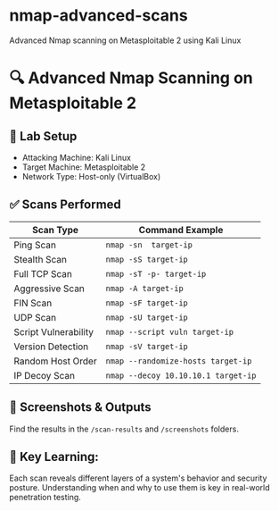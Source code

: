# nmap-advanced-scans
Advanced Nmap scanning on Metasploitable 2 using Kali Linux
# 🔍 Advanced Nmap Scanning on Metasploitable 2

## 🔧 Lab Setup
- Attacking Machine: Kali Linux
- Target Machine: Metasploitable 2
- Network Type: Host-only (VirtualBox)

## ✅ Scans Performed

| Scan Type           | Command Example                      |
|---------------------|--------------------------------------|
| Ping Scan           | `nmap -sn  target-ip`            |
| Stealth Scan        | `nmap -sS target-ip`                 |
| Full TCP Scan       | `nmap -sT -p- target-ip`             |
| Aggressive Scan     | `nmap -A target-ip`                  |
| FIN Scan            | `nmap -sF target-ip`                 |
| UDP Scan            | `nmap -sU target-ip`                 |
| Script Vulnerability| `nmap --script vuln target-ip`       |
| Version Detection   | `nmap -sV target-ip`                 |
| Random Host Order   | `nmap --randomize-hosts target-ip`  |
| IP Decoy Scan       | `nmap --decoy 10.10.10.1 target-ip` |

## 📸 Screenshots & Outputs
Find the results in the `/scan-results` and `/screenshots` folders.

## 🧠 Key Learning:
Each scan reveals different layers of a system's behavior and security posture. Understanding when and why to use them is key in real-world penetration testing.

